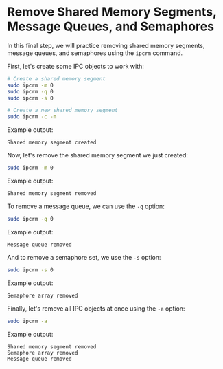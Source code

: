 # Remove Shared Memory Segments, Message Queues, and Semaphores

In this final step, we will practice removing shared memory segments, message queues, and semaphores using the `ipcrm` command.

First, let's create some IPC objects to work with:

```bash
# Create a shared memory segment
sudo ipcrm -m 0
sudo ipcrm -q 0
sudo ipcrm -s 0

# Create a new shared memory segment
sudo ipcrm -c -m
```

Example output:

```
Shared memory segment created
```

Now, let's remove the shared memory segment we just created:

```bash
sudo ipcrm -m 0
```

Example output:

```
Shared memory segment removed
```

To remove a message queue, we can use the `-q` option:

```bash
sudo ipcrm -q 0
```

Example output:

```
Message queue removed
```

And to remove a semaphore set, we use the `-s` option:

```bash
sudo ipcrm -s 0
```

Example output:

```
Semaphore array removed
```

Finally, let's remove all IPC objects at once using the `-a` option:

```bash
sudo ipcrm -a
```

Example output:

```
Shared memory segment removed
Semaphore array removed
Message queue removed
```
